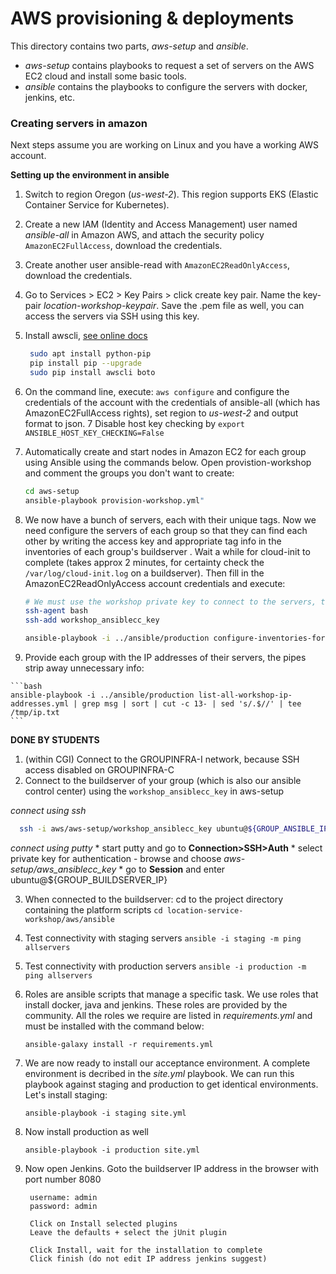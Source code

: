 # AWS provisioning & deployments

This directory contains two parts, *aws-setup* and *ansible*. 

- *aws-setup* contains playbooks to request a set of servers on the AWS EC2 cloud and install some basic tools.
- *ansible* contains the playbooks to configure the servers with docker, jenkins, etc.

### Creating servers in amazon

Next steps assume you are working on Linux and you have a working AWS account. 


**Setting up the environment in ansible**
 1. Switch to region Oregon (*us-west-2*). This region supports EKS (Elastic Container Service for Kubernetes).
 2. Create a new IAM (Identity and Access Management) user named *ansible-all* in Amazon AWS, 
    and attach the security policy `AmazonEC2FullAccess`, download the credentials. 
 3. Create another user ansible-read with `AmazonEC2ReadOnlyAccess`, download the credentials. 
 4. Go to Services > EC2 > Key Pairs > click create key pair. Name the key-pair *location-workshop-keypair*. Save the
    .pem file as well, you can access the servers via SSH using this key.     
 5. Install awscli, [see online docs](http://docs.aws.amazon.com/cli/latest/userguide/installing.html)
 
    ```bash
     sudo apt install python-pip
     pip install pip --upgrade
     sudo pip install awscli boto
     ```
    
 6. On the command line, execute: `aws configure` and configure the credentials of the account 
    with the credentials of ansible-all (which has AmazonEC2FullAccess rights), set region to *us-west-2* 
    and output format to json.
 7  Disable host key checking by `export ANSIBLE_HOST_KEY_CHECKING=False`
 8. Automatically create and start nodes in Amazon EC2 for each group using Ansible using the commands below. 
    Open provistion-workshop and comment the groups you don't want to create: 
  
    ```bash 
    cd aws-setup
    ansible-playbook provision-workshop.yml"
    ```
    
 9. We now have a bunch of servers, each with their unique tags. Now we need configure the servers of each group so 
    that they can find each other by writing the access key and appropriate tag info in the inventories of each group's 
    buildserver . Wait a while for cloud-init to complete (takes approx 2 minutes, for certainty check the 
    `/var/log/cloud-init.log` on a buildserver). Then fill in the AmazonEC2ReadOnlyAccess account credentials and execute: 
 
    ```bash
    # We must use the workshop private key to connect to the servers, this is the only way in!
    ssh-agent bash
    ssh-add workshop_ansiblecc_key

    ansible-playbook -i ../ansible/production configure-inventories-for-each-group.yml -e "ansible_read_access_key=<READONLY_KEY> ansible_read_secret_key=<READONLY_SECRET>"
    ```
    
 10. Provide each group with the IP addresses of their servers, the pipes strip away unnecessary info:
 
    ```bash
    ansible-playbook -i ../ansible/production list-all-workshop-ip-addresses.yml | grep msg | sort | cut -c 13- | sed 's/.$//' | tee /tmp/ip.txt
    ```

**DONE BY STUDENTS**

 1. (within CGI) Connect to the GROUPINFRA-I network, because SSH access disabled on GROUPINFRA-C
 2. Connect to the buildserver of your group (which is also our ansible control center) using the `workshop_ansiblecc_key` in aws-setup

  *connect using ssh*
  
  ```bash
    ssh -i aws/aws-setup/workshop_ansiblecc_key ubuntu@${GROUP_ANSIBLE_IP}
  ```
  
  *connect using putty*
    * start putty and go to **Connection>SSH>Auth**
    * select private key for authentication
       - browse and choose *aws-setup/aws_ansiblecc_key*
    * go to **Session** and enter ubuntu@${GROUP_BUILDSERVER_IP}

 3. When connected to the buildserver: cd to the project directory containing the platform scripts ```cd location-service-workshop/aws/ansible```
 4. Test connectivity with staging servers ```ansible -i staging -m ping allservers```
 5. Test connectivity with production servers ```ansible -i production -m ping allservers```
 6. Roles are ansible scripts that manage a specific task. We use roles that install docker, java and jenkins. These
    roles are provided by the community. All the roles we require are listed in *requirements.yml* and must be installed
    with the command below: 
    
        ansible-galaxy install -r requirements.yml

 7. We are now ready to install our acceptance environment. A complete environment is decribed in the *site.yml* playbook. 
    We can run this playbook against staging and production to get identical environments. Let's install staging: 
 
        ansible-playbook -i staging site.yml

 8. Now install production as well
 
        ansible-playbook -i production site.yml
        
 9. Now open Jenkins. Goto the buildserver IP address in the browser with port number 8080
    
         username: admin
         password: admin
         
         Click on Install selected plugins
         Leave the defaults + select the jUnit plugin
         
         Click Install, wait for the installation to complete
         Click finish (do not edit IP address jenkins suggest)
          